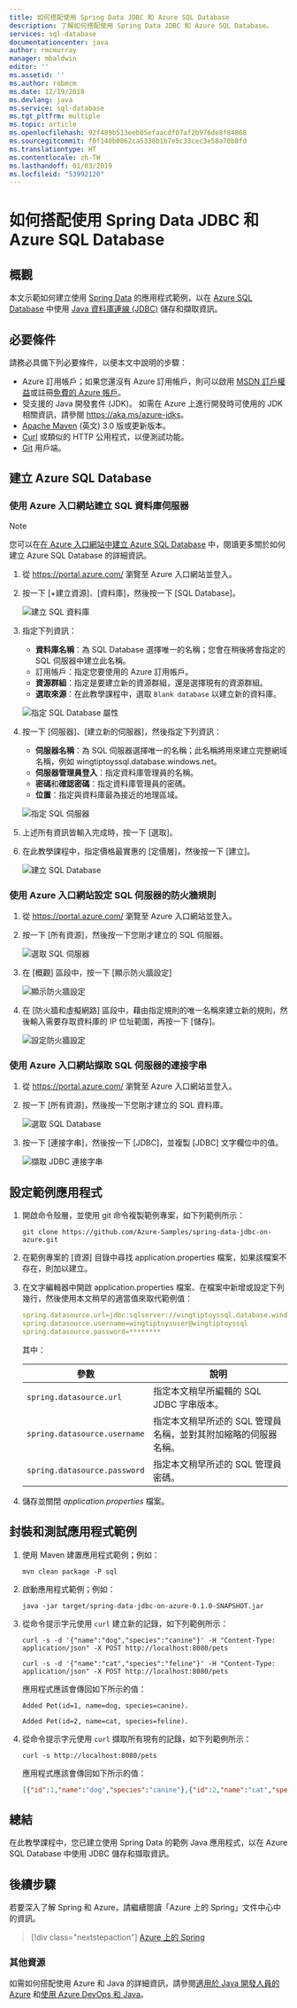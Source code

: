 ```yaml
---
title: 如何搭配使用 Spring Data JDBC 和 Azure SQL Database
description: 了解如何搭配使用 Spring Data JDBC 和 Azure SQL Database。
services: sql-database
documentationcenter: java
author: rmcmurray
manager: mbaldwin
editor: ''
ms.assetid: ''
ms.author: robmcm
ms.date: 12/19/2018
ms.devlang: java
ms.service: sql-database
ms.tgt_pltfrm: multiple
ms.topic: article
ms.openlocfilehash: 92f489b513eeb05efaacdf07af2b976de8f84868
ms.sourcegitcommit: f0f140b0862ca5338b1b7e5c33cec3e58a70b8fd
ms.translationtype: HT
ms.contentlocale: zh-TW
ms.lasthandoff: 01/03/2019
ms.locfileid: "53992120"
---
```

# <a name="how-to-use-spring-data-jdbc-with-azure-sql-database"></a>如何搭配使用 Spring Data JDBC 和 Azure SQL Database

## <a name="overview"></a>概觀

本文示範如何建立使用 [Spring Data] 的應用程式範例，以在 [Azure SQL Database](https://azure.microsoft.com/services/sql-database/) 中使用 [Java 資料庫連線 (JDBC)](https://docs.oracle.com/javase/8/docs/technotes/guides/jdbc/) 儲存和擷取資訊。

## <a name="prerequisites"></a>必要條件

請務必具備下列必要條件，以便本文中說明的步驟：

* Azure 訂用帳戶；如果您還沒有 Azure 訂用帳戶，則可以啟用 [MSDN 訂戶權益]或註冊[免費的 Azure 帳戶]。
* 受支援的 Java 開發套件 (JDK)。 如需在 Azure 上進行開發時可使用的 JDK 相關資訊，請參閱 <https://aka.ms/azure-jdks>。
* [Apache Maven](http://maven.apache.org/) \(英文\) 3.0 版或更新版本。
* [Curl](https://curl.haxx.se/) 或類似的 HTTP 公用程式，以便測試功能。
* [Git](https://git-scm.com/downloads) 用戶端。

## <a name="create-an-azure-sql-satabase"></a>建立 Azure SQL Database

### <a name="create-a-sql-database-server-using-the-azure-portal"></a>使用 Azure 入口網站建立 SQL 資料庫伺服器

> [!NOTE]
> 
> 您可以在[在 Azure 入口網站中建立 Azure SQL Database](/azure/sql-database/sql-database-get-started-portal) 中，閱讀更多關於如何建立 Azure SQL Database 的詳細資訊。

1. 從 <https://portal.azure.com/> 瀏覽至 Azure 入口網站並登入。

1. 按一下 [+建立資源]、[資料庫]，然後按一下 [SQL Database]。

   ![建立 SQL 資料庫][SQL01]

1. 指定下列資訊：

   - **資料庫名稱**：為 SQL Database 選擇唯一的名稱；您會在稍後將會指定的 SQL 伺服器中建立此名稱。
   - 訂用帳戶：指定您要使用的 Azure 訂用帳戶。
   - **資源群組**：指定是要建立新的資源群組，還是選擇現有的資源群組。
   - **選取來源**：在此教學課程中，選取 `Blank database` 以建立新的資料庫。

   ![指定 SQL Database 屬性][SQL02]
   
1. 按一下 [伺服器]、[建立新的伺服器]，然後指定下列資訊：

   - **伺服器名稱**：為 SQL 伺服器選擇唯一的名稱；此名稱將用來建立完整網域名稱，例如 wingtiptoyssql.database.windows.net。
   - **伺服器管理員登入**：指定資料庫管理員的名稱。
   - **密碼**和**確認密碼**：指定資料庫管理員的密碼。
   - **位置**：指定與資料庫最為接近的地理區域。

   ![指定 SQL 伺服器][SQL03]

1. 上述所有資訊皆輸入完成時，按一下 [選取]。

1. 在此教學課程中，指定價格最實惠的 [定價層]，然後按一下 [建立]。

   ![建立 SQL Database][SQL04]

### <a name="configure-a-firewall-rule-for-your-sql-server-using-the-azure-portal"></a>使用 Azure 入口網站設定 SQL 伺服器的防火牆規則

1. 從 <https://portal.azure.com/> 瀏覽至 Azure 入口網站並登入。

1. 按一下 [所有資源]，然後按一下您剛才建立的 SQL 伺服器。

   ![選取 SQL 伺服器][SQL05]

1. 在 [概觀] 區段中，按一下 [顯示防火牆設定]

   ![顯示防火牆設定][SQL06]

1. 在 [防火牆和虛擬網路] 區段中，藉由指定規則的唯一名稱來建立新的規則，然後輸入需要存取資料庫的 IP 位址範圍，再按一下 [儲存]。

   ![設定防火牆設定][SQL07]

### <a name="retrieve-the-connection-string-for-your-sql-server-using-the-azure-portal"></a>使用 Azure 入口網站擷取 SQL 伺服器的連接字串

1. 從 <https://portal.azure.com/> 瀏覽至 Azure 入口網站並登入。

1. 按一下 [所有資源]，然後按一下您剛才建立的 SQL 資料庫。

   ![選取 SQL Database][SQL08]

1. 按一下 [連接字串]，然後按一下 [JDBC]，並複製 [JDBC] 文字欄位中的值。

   ![擷取 JDBC 連接字串][SQL09]

## <a name="configure-the-sample-application"></a>設定範例應用程式

1. 開啟命令殼層，並使用 git 命令複製範例專案，如下列範例所示：

   ```shell
   git clone https://github.com/Azure-Samples/spring-data-jdbc-on-azure.git
   ```

1. 在範例專案的 [資源] 目錄中尋找 application.properties 檔案，如果該檔案不存在，則加以建立。

1. 在文字編輯器中開啟 application.properties 檔案、在檔案中新增或設定下列幾行，然後使用本文稍早的適當值來取代範例值：

   ```yaml
   spring.datasource.url=jdbc:sqlserver://wingtiptoyssql.database.windows.net:1433;database=wingtiptoys;encrypt=true;trustServerCertificate=false;hostNameInCertificate=*.database.windows.net;loginTimeout=30;
   spring.datasource.username=wingtiptoysuser@wingtiptoyssql
   spring.datasource.password=********
    ```
   其中：

   | 參數 | 說明 |
   |---|---|
   | `spring.datasource.url` | 指定本文稍早所編輯的 SQL JDBC 字串版本。 |
   | `spring.datasource.username` | 指定本文稍早所述的 SQL 管理員名稱，並對其附加縮略的伺服器名稱。 |
   | `spring.datasource.password` | 指定本文稍早所述的 SQL 管理員密碼。 |

1. 儲存並關閉 *application.properties* 檔案。

## <a name="package-and-test-the-sample-application"></a>封裝和測試應用程式範例 

1. 使用 Maven 建置應用程式範例；例如：

   ```shell
   mvn clean package -P sql
   ```

1. 啟動應用程式範例；例如：

   ```shell
   java -jar target/spring-data-jdbc-on-azure-0.1.0-SNAPSHOT.jar
   ```

1. 從命令提示字元使用 `curl` 建立新的記錄，如下列範例所示：

   ```shell
   curl -s -d '{"name":"dog","species":"canine"}' -H "Content-Type: application/json" -X POST http://localhost:8080/pets

   curl -s -d '{"name":"cat","species":"feline"}' -H "Content-Type: application/json" -X POST http://localhost:8080/pets
   ```

   應用程式應該會傳回如下所示的值：

   ```shell
   Added Pet(id=1, name=dog, species=canine).

   Added Pet(id=2, name=cat, species=feline).
   ```

1. 從命令提示字元使用 `curl` 擷取所有現有的記錄，如下列範例所示：

   ```shell
   curl -s http://localhost:8080/pets
   ```
    
   應用程式應該會傳回如下所示的值：

   ```json
   [{"id":1,"name":"dog","species":"canine"},{"id":2,"name":"cat","species":"feline"}]
   ```

## <a name="summary"></a>總結

在此教學課程中，您已建立使用 Spring Data 的範例 Java 應用程式，以在 Azure SQL Database 中使用 JDBC 儲存和擷取資訊。

## <a name="next-steps"></a>後續步驟

若要深入了解 Spring 和 Azure，請繼續閱讀「Azure 上的 Spring」文件中心中的資訊。

> [!div class="nextstepaction"]
> [Azure 上的 Spring](/java/azure/spring-framework)

### <a name="additional-resources"></a>其他資源

如需如何搭配使用 Azure 和 Java 的詳細資訊，請參閱[適用於 Java 開發人員的 Azure] 和[使用 Azure DevOps 和 Java]。

<!-- URL List -->

[適用於 Java 開發人員的 Azure]: /java/azure/
[免費的 Azure 帳戶]: https://azure.microsoft.com/pricing/free-trial/
[使用 Azure DevOps 和 Java]: /azure/devops/
[MSDN 訂戶權益]: https://azure.microsoft.com/pricing/member-offers/msdn-benefits-details/
[Spring Boot]: http://projects.spring.io/spring-boot/
[Spring Data]: https://spring.io/projects/spring-data
[Spring Initializr]: https://start.spring.io/
[Spring Framework]: https://spring.io/

<!-- IMG List -->

[SQL01]: media/configure-spring-data-jdbc-with-azure-sql-server/create-azure-sql-01.png
[SQL02]: media/configure-spring-data-jdbc-with-azure-sql-server/create-azure-sql-02.png
[SQL03]: media/configure-spring-data-jdbc-with-azure-sql-server/create-azure-sql-03.png
[SQL04]: media/configure-spring-data-jdbc-with-azure-sql-server/create-azure-sql-04.png
[SQL05]: media/configure-spring-data-jdbc-with-azure-sql-server/create-azure-sql-05.png
[SQL06]: media/configure-spring-data-jdbc-with-azure-sql-server/create-azure-sql-06.png
[SQL07]: media/configure-spring-data-jdbc-with-azure-sql-server/create-azure-sql-07.png
[SQL08]: media/configure-spring-data-jdbc-with-azure-sql-server/create-azure-sql-08.png
[SQL09]: media/configure-spring-data-jdbc-with-azure-sql-server/create-azure-sql-09.png
